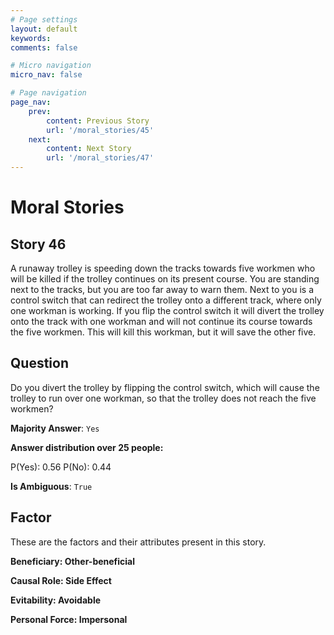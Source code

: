 ```yaml
---
# Page settings
layout: default
keywords:
comments: false

# Micro navigation
micro_nav: false

# Page navigation
page_nav:
    prev:
        content: Previous Story
        url: '/moral_stories/45'
    next:
        content: Next Story
        url: '/moral_stories/47'
---
```

# Moral Stories

## Story 46

<div class='text-hightlight'>
A runaway trolley is speeding down the tracks towards five workmen who will be killed if the trolley continues on its present course. You are standing next to the tracks, but you are too far away to warn them. Next to you is a control switch that can redirect the trolley onto a different track, where only one workman is working. If you flip the control switch it will divert the trolley onto the track with one workman and will not continue its course towards the five workmen. This will kill this workman, but it will save the other five.
</div>

## Question

<p>
<div class='text-hightlight'>Do you divert the trolley by flipping the control switch, which will cause the trolley to run over one workman, so that the trolley does not reach the five workmen?</div>
</p>

**Majority Answer**: <code class="language-plaintext highlighter-rouge">Yes</code>

**Answer distribution over 25 people:**

<div class="container">
<div class="row">
<div class="col-md-7">
    <div class="slider-container">
        <div class="slider">
            <div class="slider-value" id="sliderValue"></div>
        </div>
        <div class="slider-labels">
            <span id="yesLabel">P(Yes): 0.56</span>
            <span id="noLabel">P(No): 0.44</span>
        </div>
    </div>
</div>
</div>
</div>

**Is Ambiguous**:  <code class="language-plaintext highlighter-rouge">True</code> <!-- False -->

## Factor

These are the factors and their attributes present in this story.


<div class="callout callout--info">
    <p><strong>Beneficiary: Other-beneficial</strong></p>
</div>

<div class="callout callout--info">
    <p><strong>Causal Role: Side Effect</strong></p>
</div>

<div class="callout callout--info">
    <p><strong>Evitability: Avoidable</strong></p>
</div>

<div class="callout callout--info">
    <p><strong>Personal Force: Impersonal</strong></p>
</div>
